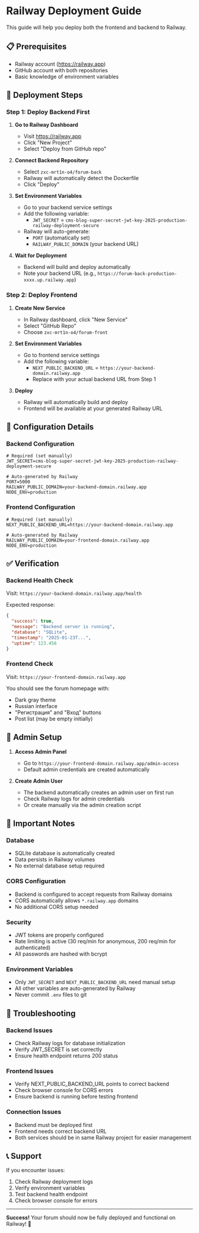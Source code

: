 # Railway Deployment Guide

This guide will help you deploy both the frontend and backend to Railway.

## 📋 Prerequisites

- Railway account (https://railway.app)
- GitHub account with both repositories
- Basic knowledge of environment variables

## 🚀 Deployment Steps

### Step 1: Deploy Backend First

1. **Go to Railway Dashboard**
   - Visit https://railway.app
   - Click "New Project"
   - Select "Deploy from GitHub repo"

2. **Connect Backend Repository**
   - Select `zxc-mrt1n-o4/forum-back`
   - Railway will automatically detect the Dockerfile
   - Click "Deploy"

3. **Set Environment Variables**
   - Go to your backend service settings
   - Add the following variable:
     - `JWT_SECRET` = `cms-blog-super-secret-jwt-key-2025-production-railway-deployment-secure`
   - Railway will auto-generate:
     - `PORT` (automatically set)
     - `RAILWAY_PUBLIC_DOMAIN` (your backend URL)

4. **Wait for Deployment**
   - Backend will build and deploy automatically
   - Note your backend URL (e.g., `https://forum-back-production-xxxx.up.railway.app`)

### Step 2: Deploy Frontend

1. **Create New Service**
   - In Railway dashboard, click "New Service"
   - Select "GitHub Repo"
   - Choose `zxc-mrt1n-o4/forum-front`

2. **Set Environment Variables**
   - Go to frontend service settings
   - Add the following variable:
     - `NEXT_PUBLIC_BACKEND_URL` = `https://your-backend-domain.railway.app`
     - Replace with your actual backend URL from Step 1

3. **Deploy**
   - Railway will automatically build and deploy
   - Frontend will be available at your generated Railway URL

## 🔧 Configuration Details

### Backend Configuration
```env
# Required (set manually)
JWT_SECRET=cms-blog-super-secret-jwt-key-2025-production-railway-deployment-secure

# Auto-generated by Railway
PORT=5000
RAILWAY_PUBLIC_DOMAIN=your-backend-domain.railway.app
NODE_ENV=production
```

### Frontend Configuration
```env
# Required (set manually)
NEXT_PUBLIC_BACKEND_URL=https://your-backend-domain.railway.app

# Auto-generated by Railway
RAILWAY_PUBLIC_DOMAIN=your-frontend-domain.railway.app
NODE_ENV=production
```

## ✅ Verification

### Backend Health Check
Visit: `https://your-backend-domain.railway.app/health`

Expected response:
```json
{
  "success": true,
  "message": "Backend server is running",
  "database": "SQLite",
  "timestamp": "2025-01-23T...",
  "uptime": 123.456
}
```

### Frontend Check
Visit: `https://your-frontend-domain.railway.app`

You should see the forum homepage with:
- Dark gray theme
- Russian interface
- "Регистрация" and "Вход" buttons
- Post list (may be empty initially)

## 🔐 Admin Setup

1. **Access Admin Panel**
   - Go to `https://your-frontend-domain.railway.app/admin-access`
   - Default admin credentials are created automatically

2. **Create Admin User**
   - The backend automatically creates an admin user on first run
   - Check Railway logs for admin credentials
   - Or create manually via the admin creation script

## 🚨 Important Notes

### Database
- SQLite database is automatically created
- Data persists in Railway volumes
- No external database setup required

### CORS Configuration
- Backend is configured to accept requests from Railway domains
- CORS automatically allows `*.railway.app` domains
- No additional CORS setup needed

### Security
- JWT tokens are properly configured
- Rate limiting is active (30 req/min for anonymous, 200 req/min for authenticated)
- All passwords are hashed with bcrypt

### Environment Variables
- Only `JWT_SECRET` and `NEXT_PUBLIC_BACKEND_URL` need manual setup
- All other variables are auto-generated by Railway
- Never commit `.env` files to git

## 🔧 Troubleshooting

### Backend Issues
- Check Railway logs for database initialization
- Verify JWT_SECRET is set correctly
- Ensure health endpoint returns 200 status

### Frontend Issues
- Verify NEXT_PUBLIC_BACKEND_URL points to correct backend
- Check browser console for CORS errors
- Ensure backend is running before testing frontend

### Connection Issues
- Backend must be deployed first
- Frontend needs correct backend URL
- Both services should be in same Railway project for easier management

## 📞 Support

If you encounter issues:
1. Check Railway deployment logs
2. Verify environment variables
3. Test backend health endpoint
4. Check browser console for errors

---

**Success!** Your forum should now be fully deployed and functional on Railway! 🎉 